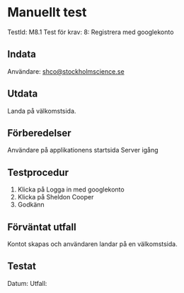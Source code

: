 # Manuellt test 
TestId: M8.1
Test för krav: 8: Registrera med googlekonto

## Indata
Användare: shco@stockholmscience.se

## Utdata
Landa på välkomstsida.

## Förberedelser
Användare på applikationens startsida
Server igång

## Testprocedur
1. Klicka på Logga in med googlekonto
2. Klicka på Sheldon Cooper
3. Godkänn

## Förväntat utfall
Kontot skapas och användaren landar på en välkomstsida. 

## Testat
Datum: 
Utfall: 